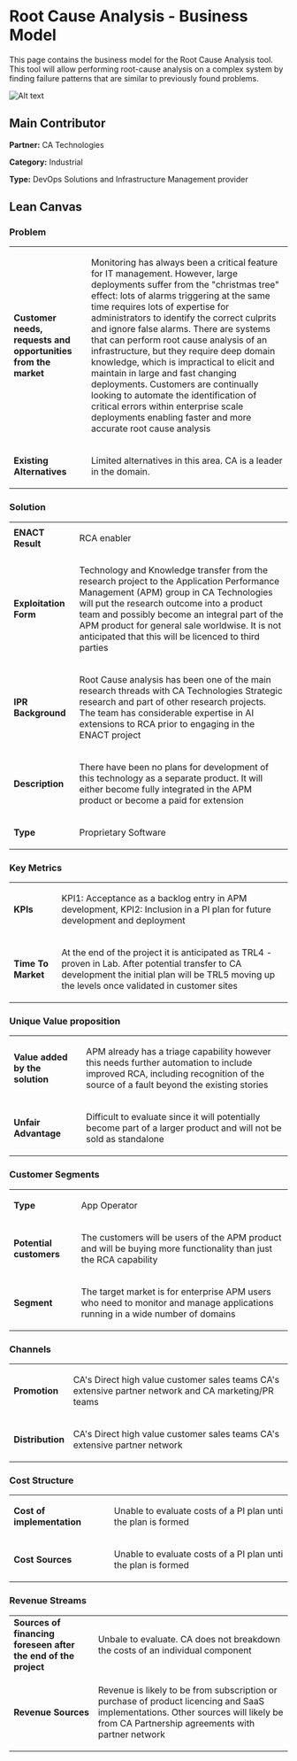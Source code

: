 # Root Cause Analysis - Business Model

This page contains the business model for the Root Cause Analysis tool. This tool will allow performing root-cause analysis on a complex system by finding failure patterns that are similar to previously found problems.


![Alt text](https://github.com/enactproject/ENACTBusinessModel/blob/master/BusinessModels/Images/RCA.png?raw=true "RCA")

## Main Contributor

**Partner:** CA Technologies

**Category:** Industrial

**Type:** DevOps Solutions and Infrastructure Management provider

## Lean Canvas

### Problem

<table>
  <tr>
    <td rowspan="1">
      <b>Customer needs, requests and opportunities from the market</b>
    </td>
    <td rowspan="1">
      <p>
        
Monitoring has always been a critical feature for IT management. However, large deployments suffer from the "christmas tree" effect: lots of alarms triggering at the same time requires lots of expertise for administrators to identify the correct culprits and ignore false alarms. There are systems that can perform root cause analysis of an infrastructure, but they require deep domain knowledge, which is impractical to elicit and maintain in large and fast changing deployments. Customers are continually looking to automate the identification of critical errors within enterprise scale deployments enabling faster and more accurate root cause analysis</p>
    </td>
  </tr>
  <tr>
    <td rowspan="1">
      <b>Existing Alternatives</b> </td>
    <td rowspan="1">
      <p>
        
Limited alternatives in this area. CA is a leader in the domain.</p>
    </td>
      </tr>
</table>

### Solution

<table>
  <tr>
    <td rowspan="1">
      <b>ENACT Result</b>
    </td>
    <td rowspan="1">
      <p>RCA enabler</p>
    </td>
  </tr>
  <tr>
    <td rowspan="1">
      <b>Exploitation Form</b> </td>
    <td rowspan="1">
      <p>Technology and Knowledge transfer from the research project to the Application Performance Management (APM) group in CA Technologies will put the research outcome into a product team and possibly become an integral part of the APM product for general sale worldwise. It is not anticipated that this will be licenced to third parties  </p>
    </td>
      </tr>
    <tr>
    <td rowspan="1">
      <b>IPR Background </b> </td>
    <td rowspan="1">
      <p>Root Cause analysis has been one of the main research threads with CA Technologies Strategic research and part of other research projects. The team has considerable expertise in AI extensions to RCA prior to engaging in the ENACT project </p>
    </td>
      </tr>
   <tr>
    <td rowspan="1">
      <b>Description </b> </td>
    <td rowspan="1">
      <p>There have been no plans for development of this technology as a separate product. It will either become fully integrated in the APM product or become a paid for extension </p>
    </td>
      </tr>
     <tr>
    <td rowspan="1">
      <b>Type</b> </td>
    <td rowspan="1">
      <p>Proprietary Software </p>
    </td>
      </tr>
</table>

### Key Metrics

<table>
  <tr>
    <td rowspan="1">
      <b>KPIs</b>
    </td>
    <td rowspan="1">
      <p>KPI1: Acceptance as a backlog entry in APM development, KPI2: Inclusion in a PI plan for  future development and deployment </p>
    </td>
      </tr>
    <tr>
    <td rowspan="1">
      <b>Time To Market</b>
    </td>
    <td rowspan="1">
      <p>

At the end of the project it is anticipated as TRL4 - proven in Lab. After potential transfer to CA development the initial plan will be TRL5 moving up the levels once validated in customer sites
      </p>
    </td>
      </tr>    
  </table>

### Unique Value proposition

<table>
  <tr>
    <td rowspan="1">
      <b>Value added by the solution</b>
    </td>
    <td rowspan="1">
      <p>

APM already has a triage capability however this needs further automation to include improved  RCA, including recognition of the source of a fault beyond the existing stories  </p>
    </td>
  </tr>
  <tr>
    <td rowspan="1">
      <b>Unfair Advantage</b>
    </td>
    <td rowspan="1">
      <p>Difficult to evaluate since it will potentially become part of a larger product and will not be sold as standalone</p>
    </td>
  </tr>
</table>

### Customer Segments

<table>
  <tr>
    <td rowspan="1">
      <b>Type</b>
    </td>
    <td rowspan="1">
      <p>App Operator</p>
    </td>
  </tr>
    <tr>
    <td rowspan="1">
      <b>Potential customers</b>
    </td>
    <td rowspan="1">
      <p>
        
The customers will be users of the APM product and will be buying more functionality than just the RCA capability </p>
    </td>
  </tr>
  <tr>
    <td rowspan="1">
      <b>Segment</b>
    </td>
    <td rowspan="1">
      <p>The target market is for enterprise APM users who need to monitor and manage applications running in a wide number of domains
    </p>
    </td>
  </tr>
</table>

### Channels
<table>
  <tr>
    <td rowspan="1">
      <b>Promotion</b>
    </td>
    <td rowspan="1">
      <p>

CA's Direct high value customer sales teams CA's extensive partner network and CA marketing/PR teams
     </p>
    </td>
  </tr>
   <tr>
    <td rowspan="1">
      <b>Distribution</b>
    </td>
    <td rowspan="1">
      <p>
 
CA's Direct high value customer sales teams CA's extensive partner network
   </p>
    </td>
  </tr>
</table>

### Cost Structure
<table>
  <tr>
    <td rowspan="1">
      <b>Cost of implementation </b>
    </td>
    <td rowspan="1">
      <p>

Unable to evaluate costs of a PI plan unti the plan is formed
     </p>
    </td>
  </tr>
   <tr>
    <td rowspan="1">
      <b> Cost Sources</b>
    </td>
    <td rowspan="1">
      <p>
      
Unable to evaluate costs of a PI plan unti the plan is formed
     </p>
    </td>
  </tr>
</table>

### Revenue Streams

<table>
  <tr>
    <td rowspan="1">
      <b>Sources of financing foreseen after the end of the project </b>
    </td>
    <td rowspan="1">
      <p>Unbale to evaluate. CA does not breakdown the costs of an individual component</p>
    </td>
  </tr>
   <tr>
    <td rowspan="1">
      <b> Revenue Sources</b>
    </td>
    <td rowspan="1">
      <p>Revenue is likely to be from subscription or purchase of product licencing and SaaS implementations. Other sources will likely be from CA Partnership agreements with partner network
</p>
    </td>
  </tr>
</table>
